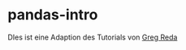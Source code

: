 # pandas-intro
DIes ist eine Adaption des Tutorials von [Greg Reda](http://www.gregreda.com/2013/10/26/intro-to-pandas-data-structures/)
